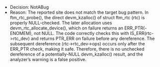 - Decision: NotABug
- Reason: The reported site does not match the target bug pattern. In ftm_rtc_probe(), the direct devm_kzalloc() of struct ftm_rtc (rtc) is properly NULL-checked. The later allocation uses devm_rtc_allocate_device(), which on failure returns an ERR_PTR(-ENOMEM), not NULL. The code correctly checks this with IS_ERR(rtc->rtc_dev) and returns PTR_ERR on failure before any dereference. The subsequent dereference (rtc->rtc_dev->ops) occurs only after the ERR_PTR check, making it safe. Therefore, there is no unchecked dereference of a potentially-NULL devm_kzalloc() result, and the analyzer’s warning is a false positive.
